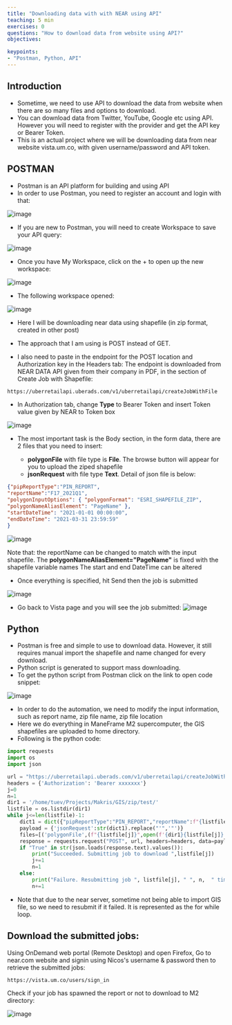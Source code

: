 ```yaml
---
title: "Downloading data with with NEAR using API"
teaching: 5 min
exercises: 0
questions: "How to download data from website using API?"
objectives:

keypoints:
- "Postman, Python, API"
---
```





## Introduction
- Sometime, we need to use API to download the data from website when there are so many files and options to download.
- You can download data from Twitter, YouTube, Google etc using API. However you will need to register with the provider and get the API key or Bearer Token.
- This is an actual project where we will be downloading data from near website vista.um.co, with given username/password and API token.

## POSTMAN

- Postman is an API platform for building and using API
- In order to use Postman, you need to register an account and login with that:

![image](https://user-images.githubusercontent.com/43855029/168138485-100c60bb-ffe6-4270-91e0-88bcf5c6130d.png)

- If you are new to Postman, you will need to create Workspace to save your API query:

![image](https://user-images.githubusercontent.com/43855029/168138620-ea97ac73-a6ee-4130-81e0-bd6cd50b84c9.png)

- Once you have My Workspace, click on the + to open up the new workspace:

![image](https://user-images.githubusercontent.com/43855029/168138778-adf0a92d-e308-46a8-bd89-1f18780099f7.png)

- The following workspace opened:

![image](https://user-images.githubusercontent.com/43855029/168138850-0c2e8a6e-e50e-4fe6-b6fa-15326784cc6c.png)

- Here I will be downloading near data using shapefile (in zip format, created in other post)

- The approach that I am using is POST instead of GET.
- I also need to paste in the endpoint for the POST location and Authorization key in the Headers tab:
The endpoint is downloaded from NEAR DATA API given from their company in PDF, in the section of Create Job with Shapefile:

```bash
https://uberretailapi.uberads.com/v1/uberretailapi/createJobWithFile
```

- In Authorization tab, change **Type** to Bearer Token and insert Token value given by NEAR to Token box


![image](https://user-images.githubusercontent.com/43855029/168139485-2c7984e4-5099-4086-aee1-1ed12a970c63.png)

- The most important task is the Body section, in the form data, there are 2 files that you need to insert:

    + **polygonFile** with file type is **File**. The browse button will appear for you to upload the ziped shapefile
    + **jsonRequest** with file type **Text**. Detail of json file is below:

```json
{"pipReportType":"PIN_REPORT",
"reportName":"F17_2021Q1",
"polygonInputOptions": { "polygonFormat": "ESRI_SHAPEFILE_ZIP",
"polygonNameAliasElement": "PageName" },
"startDateTime": "2021-01-01 00:00:00",
"endDateTime": "2021-03-31 23:59:59"
}
```

![image](https://user-images.githubusercontent.com/43855029/168343025-30961336-e99a-4d72-94d0-3e5ee1c69319.png)


Note that: the reportName can be changed to match with the input shapefile.
The **polygonNameAliasElement="PageName"** is fixed with the shapefile variable names
The start and end DateTime can be altered

- Once everything is specified, hit Send then the job is submitted

![image](https://user-images.githubusercontent.com/43855029/168140571-8eb5be8a-88fb-43d1-ae92-ef80d0151186.png)

- Go back to Vista page and you will see the job submitted:
![image](https://user-images.githubusercontent.com/43855029/168140674-733120ad-5299-42d0-9558-6b7bef2cd2d5.png)


## Python
- Postman is free and simple to use to download data. However, it still requires manual import the shapefile and name changed for every download.
- Python script is generated to support mass downloading.
- To get the python script from Postman click on the link to open code snippet:

![image](https://user-images.githubusercontent.com/43855029/168147268-ab5b3f1b-496b-4e7a-9dcd-30ee77a3945e.png)

- In order to do the automation, we need to modify the input information, such as report name, zip file name, zip file location 
- Here we do everything in ManeFrame M2 supercomputer, the GIS shapefiles are uploaded to home directory.
- Following is the python code:

```python
import requests
import os
import json

url = "https://uberretailapi.uberads.com/v1/uberretailapi/createJobWithFile"
headers = {'Authorization': 'Bearer xxxxxxx'}    
j=0
n=1
dir1 = '/home/tuev/Projects/Makris/GIS/zip/test/'
listfile = os.listdir(dir1)
while j<=len(listfile)-1:    
    dict1 = dict({"pipReportType":"PIN_REPORT","reportName":f"{listfile[j]}","polygonInputOptions": { "polygonFormat": "ESRI_SHAPEFILE_ZIP","polygonNameAliasElement": "PageName" },"startDateTime": "2021-01-01 00:00:00","endDateTime": "2021-03-31 23:59:59"})
    payload = {'jsonRequest':str(dict1).replace("'",'"')}
    files=[('polygonFile',(f"{listfile[j]}",open(f'{dir1}{listfile[j]}','rb'),'application/zip'))]    
    response = requests.request("POST", url, headers=headers, data=payload, files=files)            
    if "True" in str(json.loads(response.text).values()):
        print("Succeeded. Submitting job to download ",listfile[j])
        j+=1
        n=1
    else:
        print("Failure. Resubmitting job ", listfile[j], " ", n,  " times")
        n+=1
```

- Note that due to the near server, sometime not being able to import GIS file, so we need to resubmit if it failed. It is represented as the for while loop.

## Download the submitted jobs:

Using OnDemand web portal (Remote Desktop) and open Firefox, 
Go to near.com website and signin using Nicos's username & password then to retrieve the submitted jobs:

```
https://vista.um.co/users/sign_in
```

Check if your job has spawned the report or not to download to M2 directory:

![image](https://user-images.githubusercontent.com/43855029/196506189-515b42bd-127d-4f0a-a0d3-c32b886cd66d.png)
